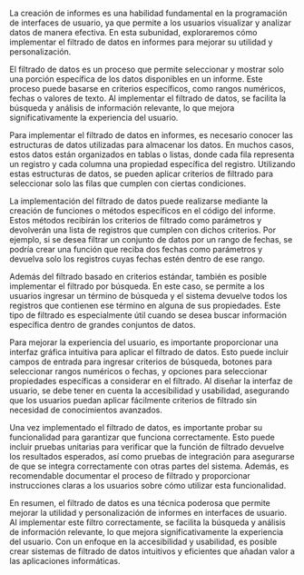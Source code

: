La creación de informes es una habilidad fundamental en la programación de interfaces de usuario, ya que permite a los usuarios visualizar y analizar datos de manera efectiva. En esta subunidad, exploraremos cómo implementar el filtrado de datos en informes para mejorar su utilidad y personalización.

El filtrado de datos es un proceso que permite seleccionar y mostrar solo una porción específica de los datos disponibles en un informe. Este proceso puede basarse en criterios específicos, como rangos numéricos, fechas o valores de texto. Al implementar el filtrado de datos, se facilita la búsqueda y análisis de información relevante, lo que mejora significativamente la experiencia del usuario.

Para implementar el filtrado de datos en informes, es necesario conocer las estructuras de datos utilizadas para almacenar los datos. En muchos casos, estos datos están organizados en tablas o listas, donde cada fila representa un registro y cada columna una propiedad específica del registro. Utilizando estas estructuras de datos, se pueden aplicar criterios de filtrado para seleccionar solo las filas que cumplen con ciertas condiciones.

La implementación del filtrado de datos puede realizarse mediante la creación de funciones o métodos específicos en el código del informe. Estos métodos recibirán los criterios de filtrado como parámetros y devolverán una lista de registros que cumplen con dichos criterios. Por ejemplo, si se desea filtrar un conjunto de datos por un rango de fechas, se podría crear una función que reciba dos fechas como parámetros y devuelva solo los registros cuyas fechas estén dentro de ese rango.

Además del filtrado basado en criterios estándar, también es posible implementar el filtrado por búsqueda. En este caso, se permite a los usuarios ingresar un término de búsqueda y el sistema devuelve todos los registros que contienen ese término en alguna de sus propiedades. Este tipo de filtrado es especialmente útil cuando se desea buscar información específica dentro de grandes conjuntos de datos.

Para mejorar la experiencia del usuario, es importante proporcionar una interfaz gráfica intuitiva para aplicar el filtrado de datos. Esto puede incluir campos de entrada para ingresar criterios de búsqueda, botones para seleccionar rangos numéricos o fechas, y opciones para seleccionar propiedades específicas a considerar en el filtrado. Al diseñar la interfaz de usuario, se debe tener en cuenta la accesibilidad y usabilidad, asegurando que los usuarios puedan aplicar fácilmente criterios de filtrado sin necesidad de conocimientos avanzados.

Una vez implementado el filtrado de datos, es importante probar su funcionalidad para garantizar que funciona correctamente. Esto puede incluir pruebas unitarias para verificar que la función de filtrado devuelve los resultados esperados, así como pruebas de integración para asegurarse de que se integra correctamente con otras partes del sistema. Además, es recomendable documentar el proceso de filtrado y proporcionar instrucciones claras a los usuarios sobre cómo utilizar esta funcionalidad.

En resumen, el filtrado de datos es una técnica poderosa que permite mejorar la utilidad y personalización de informes en interfaces de usuario. Al implementar este filtro correctamente, se facilita la búsqueda y análisis de información relevante, lo que mejora significativamente la experiencia del usuario. Con un enfoque en la accesibilidad y usabilidad, es posible crear sistemas de filtrado de datos intuitivos y eficientes que añadan valor a las aplicaciones informáticas.
